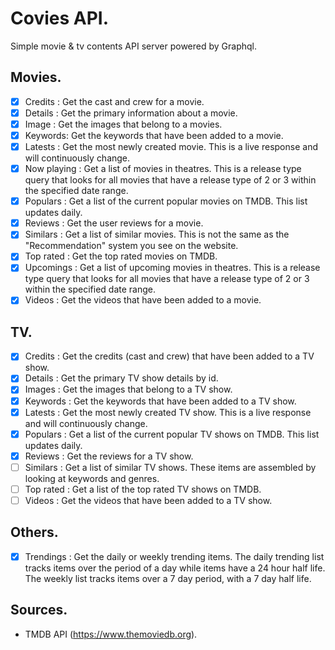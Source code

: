 # Covies API.

Simple movie & tv contents API server powered by Graphql.

## Movies.

- [x] Credits : Get the cast and crew for a movie.
- [x] Details : Get the primary information about a movie.
- [x] Image : Get the images that belong to a movies.
- [x] Keywords: Get the keywords that have been added to a movie.
- [x] Latests : Get the most newly created movie. This is a live response and will continuously change.
- [x] Now playing : Get a list of movies in theatres. This is a release type query that looks for all movies that have a release type of 2 or 3 within the specified date range.
- [x] Populars : Get a list of the current popular movies on TMDB. This list updates daily.
- [x] Reviews : Get the user reviews for a movie.
- [x] Similars : Get a list of similar movies. This is not the same as the "Recommendation" system you see on the website.
- [x] Top rated : Get the top rated movies on TMDB.
- [x] Upcomings : Get a list of upcoming movies in theatres. This is a release type query that looks for all movies that have a release type of 2 or 3 within the specified date range.
- [x] Videos : Get the videos that have been added to a movie.

## TV.

- [x] Credits : Get the credits (cast and crew) that have been added to a TV show.
- [x] Details : Get the primary TV show details by id.
- [x] Images : Get the images that belong to a TV show.
- [x] Keywords : Get the keywords that have been added to a TV show.
- [x] Latests : Get the most newly created TV show. This is a live response and will continuously change.
- [x] Populars : Get a list of the current popular TV shows on TMDB. This list updates daily.
- [x] Reviews : Get the reviews for a TV show.
- [ ] Similars : Get a list of similar TV shows. These items are assembled by looking at keywords and genres.
- [ ] Top rated : Get a list of the top rated TV shows on TMDB.
- [ ] Videos : Get the videos that have been added to a TV show.

## Others.

- [x] Trendings : Get the daily or weekly trending items. The daily trending list tracks items over the period of a day while items have a 24 hour half life. The weekly list tracks items over a 7 day period, with a 7 day half life.

## Sources.

- TMDB API (https://www.themoviedb.org).
